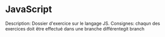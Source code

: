 # JavaScript
Description:
Dossier d'exercice sur le langage JS.
Consignes:
chaqun des exercices doit être effectué dans une branche différentegit branch


